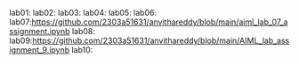 lab01:
lab02:
lab03:
lab04:
lab05:
lab06:
lab07:https://github.com/2303a51631/anvithareddy/blob/main/aiml_lab_07_assignment.ipynb
lab08:
lab09:https://github.com/2303a51631/anvithareddy/blob/main/AIML_lab_assignment_9.ipynb
lab10:









